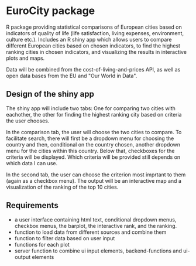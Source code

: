 # EuroCity package
R package providing statistical comparisons of European cities based on indicators of quality of life (life satisfaction, living expenses, environment, culture etc.). 
Includes an R shiny app which allows users to compare different European cities based on chosen indicators, to find the highest ranking cities in chosen indicators, and visualizing the results in interactive plots and maps. 

Data will be combined from the cost-of-living-and-prices API, as well as open data bases from the EU and "Our World in Data". 


## Design of the shiny app
The shiny app will include two tabs: One for comparing two cities with eachother, the other for finding the highest ranking city based on criteria the user chooses. 

In the comparison tab, the user will choose the two cities to compare. To facilitate search, there will first be a dropdown menu for choosing the country and then, conditional on the country chosen, another dropdown menu for the cities within this country. Below that, checkboxes for the criteria will be displayed. Which criteria will be provided still depends on which data I can use. 

In the second tab, the user can choose the criterion most imprtant to them (again as a checkbox menu). The output will be an interactive map and a visualization of the ranking of the top 10 cities. 

## Requirements
- a user interface containing html text, conditional dropdown menus, checkbox menus, the barplot, the interactive rank, and the ranking. 
- function to load data from different sources and combine them 
- function to filter data based on user input
- functions for each plot
- server function to combine ui input elements, backend-functions and ui-output elements




